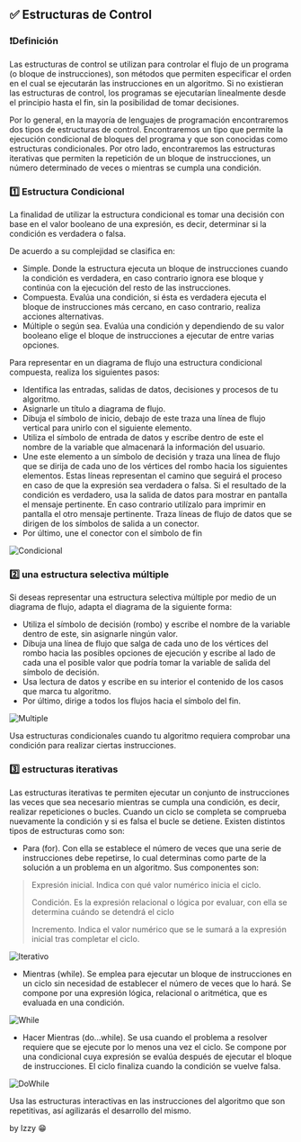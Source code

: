 ## ✅ Estructuras de Control

### ❗Definición

Las estructuras de control se utilizan para controlar el flujo de un programa (o bloque de
instrucciones), son métodos que permiten especificar el orden en el cual se ejecutarán las
instrucciones en un algoritmo. Si no existieran las estructuras de control, los programas se
ejecutarían linealmente desde el principio hasta el fin, sin la posibilidad de tomar
decisiones.

Por lo general, en la mayoría de lenguajes de programación encontraremos dos tipos de
estructuras de control. Encontraremos un tipo que permite la ejecución condicional de
bloques del programa y que son conocidas como estructuras condicionales. Por otro lado,
encontraremos las estructuras iterativas que permiten la repetición de un bloque de
instrucciones, un número determinado de veces o mientras se cumpla una condición.

### 1️⃣ Estructura Condicional

La finalidad de utilizar la estructura condicional es tomar una decisión con base en el valor
booleano de una expresión, es decir, determinar si la condición es verdadera o falsa.

De acuerdo a su complejidad se clasifica en:

+ Simple. Donde la estructura ejecuta un bloque de instrucciones cuando la
condición es verdadera, en caso contrario ignora ese bloque y continúa con
la ejecución del resto de las instrucciones.
+ Compuesta. Evalúa una condición, si ésta es verdadera ejecuta el bloque de
instrucciones más cercano, en caso contrario, realiza acciones alternativas.
+ Múltiple o según sea. Evalúa una condición y dependiendo de su valor
booleano elige el bloque de instrucciones a ejecutar de entre varias
opciones.

Para representar en un diagrama de flujo una estructura condicional compuesta, realiza
los siguientes pasos:

+ Identifica las entradas, salidas de datos, decisiones y procesos de tu algoritmo.
+ Asignarle un título a diagrama de flujo.
+ Dibuja el símbolo de inicio, debajo de este traza una línea de flujo vertical para
unirlo con el siguiente elemento.
+ Utiliza el símbolo de entrada de datos y escribe dentro de este el nombre de la
variable que almacenará la información del usuario.
+ Une este elemento a un símbolo de decisión y traza una línea de flujo que se dirija
de cada uno de los vértices del rombo hacia los siguientes elementos. Estas líneas
representan el camino que seguirá el proceso en caso de que la expresión sea
verdadera o falsa. Si el resultado de la condición es verdadero, usa la salida de datos
para mostrar en pantalla el mensaje pertinente. En caso contrario utilízalo para
imprimir en pantalla el otro mensaje pertinente. Traza líneas de flujo de datos que
se dirigen de los símbolos de salida a un conector.
+ Por último, une el conector con el símbolo de fin

![Condicional](https://github.com/IzzyGrant/EDC-Pensamiento-Compuatcional/blob/main/img/es-condicional.png?raw=true)

### 2️⃣ una estructura selectiva múltiple

Si deseas representar una estructura selectiva múltiple por medio de un diagrama de flujo,
adapta el diagrama de la siguiente forma:

+ Utiliza el símbolo de decisión (rombo) y escribe el nombre de la variable dentro de
este, sin asignarle ningún valor.
+ Dibuja una línea de flujo que salga de cada uno de los vértices del rombo hacia las
posibles opciones de ejecución y escribe al lado de cada una el posible valor que
podría tomar la variable de salida del símbolo de decisión.
+ Usa lectura de datos y escribe en su interior el contenido de los casos que marca tu
algoritmo.
+ Por último, dirige a todos los flujos hacia el símbolo del fin.

![Multiple](https://github.com/IzzyGrant/EDC-Pensamiento-Compuatcional/blob/main/img/es-multiple.png?raw=true)

Usa estructuras condicionales cuando tu algoritmo requiera comprobar una condición para
realizar ciertas instrucciones.

### 3️⃣ estructuras iterativas

Las estructuras iterativas te permiten ejecutar un conjunto de instrucciones las veces que
sea necesario mientras se cumpla una condición, es decir, realizar repeticiones o bucles.
Cuando un ciclo se completa se comprueba nuevamente la condición y si es falsa el bucle
se detiene.
Existen distintos tipos de estructuras como son:

+ Para (for). Con ella se establece el número de veces que una serie de
instrucciones debe repetirse, lo cual determinas como parte de la solución
a un problema en un algoritmo. Sus componentes son:

> Expresión inicial. Indica con qué valor numérico inicia el ciclo.
> 
> Condición. Es la expresión relacional o lógica por evaluar, con ella se determina cuándo se detendrá el ciclo
> 
> Incremento. Indica el valor numérico que se le sumará a la expresión inicial tras completar el ciclo.

![Iterativo](https://github.com/IzzyGrant/EDC-Pensamiento-Compuatcional/blob/main/img/es-iterativo.png?raw=true)

+ Mientras (while). Se emplea para ejecutar un bloque de instrucciones en un
ciclo sin necesidad de establecer el número de veces que lo hará. Se
compone por una expresión lógica, relacional o aritmética, que es evaluada
en una condición.

![While](https://github.com/IzzyGrant/EDC-Pensamiento-Compuatcional/blob/main/img/es-while.png?raw=true)

+ Hacer Mientras (do...while). Se usa cuando el problema a resolver requiere
que se ejecute por lo menos una vez el ciclo. Se compone por una
condicional cuya expresión se evalúa después de ejecutar el bloque de
instrucciones. El ciclo finaliza cuando la condición se vuelve falsa.

![DoWhile](https://github.com/IzzyGrant/EDC-Pensamiento-Compuatcional/blob/main/img/es-dowhile.png?raw=true)

Usa las estructuras interactivas en las instrucciones del algoritmo que son repetitivas, así
agilizarás el desarrollo del mismo.

by Izzy 😁
